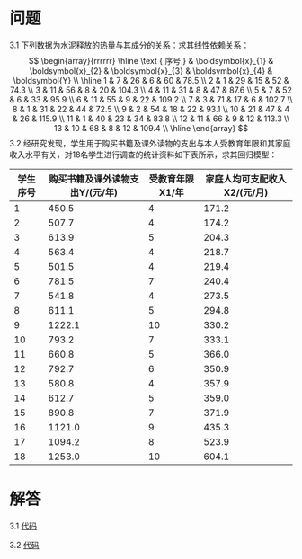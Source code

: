 # 问题

3.1 下列数据为水泥释放的热量与其成分的关系：求其线性依赖关系：
$$
\begin{array}{rrrrrr}
\hline \text { 序号 } & \boldsymbol{x}_{1} & \boldsymbol{x}_{2} & \boldsymbol{x}_{3} & \boldsymbol{x}_{4} & \boldsymbol{Y} \\
\hline 1 & 7 & 26 & 6 & 60 & 78.5 \\
2 & 1 & 29 & 15 & 52 & 74.3 \\
3 & 11 & 56 & 8 & 20 & 104.3 \\
4 & 11 & 31 & 8 & 47 & 87.6 \\
5 & 7 & 52 & 6 & 33 & 95.9 \\
6 & 11 & 55 & 9 & 22 & 109.2 \\
7 & 3 & 71 & 17 & 6 & 102.7 \\
8 & 1 & 31 & 22 & 44 & 72.5 \\
9 & 2 & 54 & 18 & 22 & 93.1 \\
10 & 21 & 47 & 4 & 26 & 115.9 \\
11 & 1 & 40 & 23 & 34 & 83.8 \\
12 & 11 & 66 & 9 & 12 & 113.3 \\
13 & 10 & 68 & 8 & 12 & 109.4 \\
\hline
\end{array}
$$
3.2 经研究发现，学生用于购买书籍及课外读物的支出与本人受教育年限和其家庭收入水平有关，对18名学生进行调查的统计资料如下表所示，求其回归模型：

| 学生序号 | 购买书籍及课外读物支出Y/(元/年) | 受教育年限X1/年 | 家庭人均可支配收入X2/(元/月) |
| -------- | ------------------------------- | --------------- | ---------------------------- |
| 1        | 450.5                           | 4               | 171.2                        |
| 2        | 507.7                           | 4               | 174.2                        |
| 3        | 613.9                           | 5               | 204.3                        |
| 4        | 563.4                           | 4               | 218.7                        |
| 5        | 501.5                           | 4               | 219.4                        |
| 6        | 781.5                           | 7               | 240.4                        |
| 7        | 541.8                           | 4               | 273.5                        |
| 8        | 611.1                           | 5               | 294.8                        |
| 9        | 1222.1                          | 10              | 330.2                        |
| 10       | 793.2                           | 7               | 333.1                        |
| 11       | 660.8                           | 5               | 366.0                        |
| 12       | 792.7                           | 6               | 350.9                        |
| 13       | 580.8                           | 4               | 357.9                        |
| 14       | 612.7                           | 5               | 359.0                        |
| 15       | 890.8                           | 7               | 371.9                        |
| 16       | 1121.0                          | 9               | 435.3                        |
| 17       | 1094.2                          | 8               | 523.9                        |
| 18       | 1253.0                          | 10              | 604.1                        |

# 解答

3.1 [代码](3.1.py)

3.2 [代码](3.2.py)

